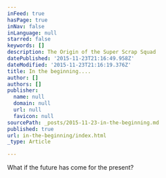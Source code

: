 ```yaml
---
inFeed: true
hasPage: true
inNav: false
inLanguage: null
starred: false
keywords: []
description: The Origin of the Super Scrap Squad
datePublished: '2015-11-23T21:16:49.958Z'
dateModified: '2015-11-23T21:16:19.376Z'
title: In the beginning....
author: []
authors: []
publisher:
  name: null
  domain: null
  url: null
  favicon: null
sourcePath: _posts/2015-11-23-in-the-beginning.md
published: true
url: in-the-beginning/index.html
_type: Article

---
```

What if the future has come for the present?